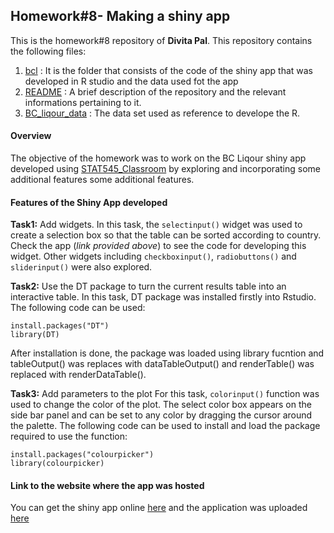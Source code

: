## Homework#8- Making a shiny app
This is the homework#8 repository of **Divita Pal**. This repository contains the following files:
1. [bcl](https://github.com/STAT545-UBC-students/hw08-divita95/tree/master/bcl) : It is the folder that consists of the code of the shiny app that was developed in R studio and the data used fot the app
2. [README](https://github.com/STAT545-UBC-students/hw08-divita95/blob/master/README.md) : A brief description of the repository and the relevant informations pertaining to it.
3. [BC_liqour_data](https://github.com/STAT545-UBC-students/hw08-divita95/blob/master/bcl/bcl-data.csv) : The data set used as reference to develope the R. 

#### Overview
The objective of the homework was to work on the BC Liqour shiny app developed using [STAT545_Classroom](http://stat545.com/Classroom/notes/cm107.nb.html) by exploring and incorporating some additional features some additional features.

#### Features of the Shiny App developed

**Task1:** Add widgets.
In this task, the `selectinput()` widget was used to create a selection box so that the table can be sorted according to country. Check the app (*link provided above*) to see the code for developing this widget. Other widgets including `checkboxinput()`, `radiobuttons()` and `sliderinput()` were also explored.

**Task2:** Use the DT package to turn the current results table into an interactive table.
In this task,  DT package was installed firstly into Rstudio. The following code can be used:

```{r}
install.packages("DT")
library(DT)
```
After installation is done, the package was loaded using library fucntion and tableOutput() was replaces with dataTableOutput() and renderTable() was replaced with renderDataTable().

**Task3:** Add parameters to the plot
For this task, `colorinput()` function was used to change the color of the plot. The select color box appears on the side bar panel and can be set to any color by dragging the cursor around the palette. The following code can be used to install and load the package required to use the function:

```{r}
install.packages("colourpicker")
library(colourpicker)
```
 

#### Link to the website where the app was hosted
You can get the shiny app online [here](https://stat547-hw08.shinyapps.io/shinyapp/) and the application was uploaded [here](https://www.shinyapps.io/admin/#/dashboard)
